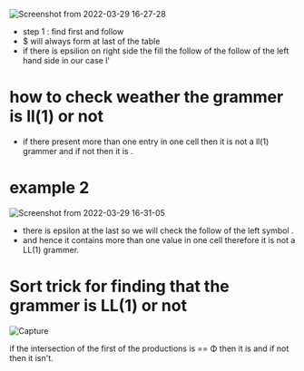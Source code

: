 ![Screenshot from 2022-03-29 16-27-28](https://user-images.githubusercontent.com/89020930/160596950-eb9285a9-7c7e-458e-ae2c-88d3926f06dd.png)


- step 1 : find first and follow 
- $ will always form at last of the table
- if there is epsilion on right side the fill the follow of the follow of the left hand side in our case l'
# how to check weather the grammer is ll(1) or not 
- if there present more than one entry in one cell then it is not a ll(1) grammer and if not then it is .

# example 2
![Screenshot from 2022-03-29 16-31-05](https://user-images.githubusercontent.com/89020930/160597541-f5fe08e7-625a-44d4-84d7-97667188fb26.png)

- there is epsilon at the last so we will check the follow of the left symbol .
- and hence it contains more than one value in one cell therefore it is not a LL(1) grammer.

# Sort trick for finding that the grammer is LL(1) or not 

![Capture](https://user-images.githubusercontent.com/89020930/160796102-4846bdec-e23b-4f6d-b8ed-5c775553d9f4.JPG)


if the intersection of the first of the  productions is == Φ then it is and if not then it isn't.



